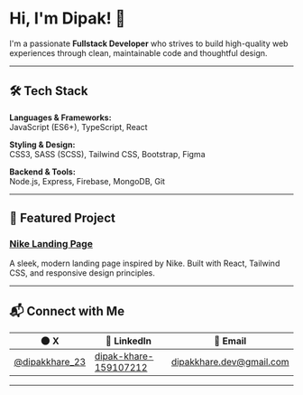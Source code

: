 # Hi, I'm Dipak! 👋

I'm a passionate **Fullstack Developer** who strives to build high-quality web experiences through clean, maintainable code and thoughtful design.

---

## 🛠️ Tech Stack

**Languages & Frameworks:**  
JavaScript (ES6+), TypeScript, React

**Styling & Design:**  
CSS3, SASS (SCSS), Tailwind CSS, Bootstrap, Figma

**Backend & Tools:**  
Node.js, Express, Firebase, MongoDB, Git

---

## 🚀 Featured Project

### [Nike Landing Page](https://nike-landing-vert-nine.vercel.app/)
A sleek, modern landing page inspired by Nike. Built with React, Tailwind CSS, and responsive design principles.

---

## 📬 Connect with Me

|🌑 X            |💼 LinkedIn                                                    |📧 Email                    |
|--------------|-------------------------------------------------------------|--------------------------|
| [@dipakkhare_23](https://x.com/dipakkhare_23) | [dipak-khare-159107212](https://www.linkedin.com/in/dipak-khare-159107212/) | dipakkhare.dev@gmail.com |

---